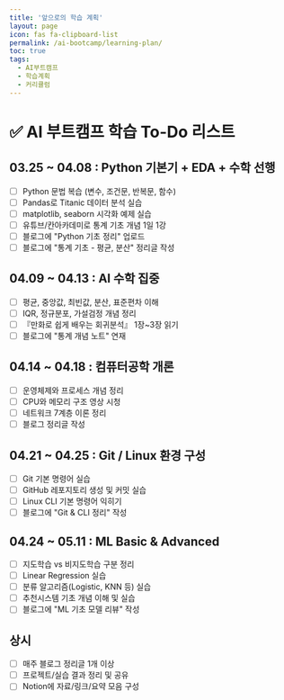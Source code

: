 ```yaml
---
title: '앞으로의 학습 계획'
layout: page
icon: fas fa-clipboard-list
permalink: /ai-bootcamp/learning-plan/
toc: true
tags:
  - AI부트캠프
  - 학습계획
  - 커리큘럼
---
```


# ✅ AI 부트캠프 학습 To-Do 리스트

## 03.25 ~ 04.08 : Python 기본기 + EDA + 수학 선행

- [ ] Python 문법 복습 (변수, 조건문, 반복문, 함수)
- [ ] Pandas로 Titanic 데이터 분석 실습
- [ ] matplotlib, seaborn 시각화 예제 실습
- [ ] 유튜브/칸아카데미로 통계 기초 개념 1일 1강
- [ ] 블로그에 "Python 기초 정리" 업로드
- [ ] 블로그에 "통계 기초 - 평균, 분산" 정리글 작성

## 04.09 ~ 04.13 : AI 수학 집중

- [ ] 평균, 중앙값, 최빈값, 분산, 표준편차 이해
- [ ] IQR, 정규분포, 가설검정 개념 정리
- [ ] 『만화로 쉽게 배우는 회귀분석』 1장~3장 읽기
- [ ] 블로그에 "통계 개념 노트" 연재

## 04.14 ~ 04.18 : 컴퓨터공학 개론

- [ ] 운영체제와 프로세스 개념 정리
- [ ] CPU와 메모리 구조 영상 시청
- [ ] 네트워크 7계층 이론 정리
- [ ] 블로그 정리글 작성

## 04.21 ~ 04.25 : Git / Linux 환경 구성

- [ ] Git 기본 명령어 실습
- [ ] GitHub 레포지토리 생성 및 커밋 실습
- [ ] Linux CLI 기본 명령어 익히기
- [ ] 블로그에 "Git & CLI 정리" 작성

## 04.24 ~ 05.11 : ML Basic & Advanced

- [ ] 지도학습 vs 비지도학습 구분 정리
- [ ] Linear Regression 실습
- [ ] 분류 알고리즘(Logistic, KNN 등) 실습
- [ ] 추천시스템 기초 개념 이해 및 실습
- [ ] 블로그에 "ML 기초 모델 리뷰" 작성

## 상시

- [ ] 매주 블로그 정리글 1개 이상
- [ ] 프로젝트/실습 결과 정리 및 공유
- [ ] Notion에 자료/링크/요약 모음 구성
